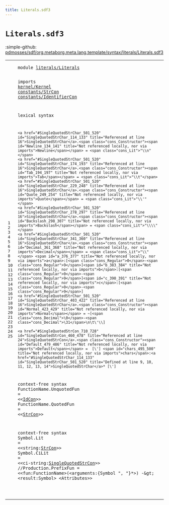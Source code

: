 ```yaml
---
title: Literals.sdf3
---
```


# `Literals.sdf3`

:simple-github: [pdmosses/sdf/org.metaborg.meta.lang.template/syntax/literals/Literals.sdf3]

[pdmosses/sdf/org.metaborg.meta.lang.template/syntax/literals/Literals.sdf3]: https://github.com/pdmosses/sdf/blob/master/org.metaborg.meta.lang.template/syntax/literals/Literals.sdf3 "The source file on GitHub"

<div class="sdf3"><table class="highlighttable"><tbody><tr><td class="linenos"><div class="linenodiv"><pre><span></span>1
2
3
4
5
6
7
8
9
10
11
12
13
14
15
16
17
18
19
20
21
22
23
24
25
</pre></div></td>
<td class="code"><pre><code><span class="keyword">module</span> <a href="../../sdf2-core/Sdf2-Syntax.sdf3#literals/Literals_254_271" id="literals/Literals_7_24" title="Referenced at ../../sdf2-core/Sdf2-Syntax.sdf3 line 12">literals/Literals</a>
 
<span class="keyword">imports</span> <a href="../../kernel/Kernel.sdf3#kernel/Kernel_7_20" id="kernel/Kernel_35_48" title="Defined at ../../kernel/Kernel.sdf3 line 1">kernel/Kernel</a> 
 <a href="../../constants/StrCon.sdf3#constants/StrCon_7_23" id="constants/StrCon_51_67" title="Defined at ../../constants/StrCon.sdf3 line 1">constants/StrCon</a>
 <a href="../../constants/IdentifierCon.sdf3#constants/IdentifierCon_7_30" id="constants/IdentifierCon_69_92" title="Defined at ../../constants/IdentifierCon.sdf3 line 1">constants/IdentifierCon</a>

<span class="keyword">lexical syntax</span>

    <a href="#SingleQuotedStrChar_501_520" id="SingleQuotedStrChar_114_133" title="Referenced at line 16">SingleQuotedStrChar</a>.<span class="cons_Constructor"><span id="Newline_134_141" title="Not referenced locally, nor via imports">Newline</span></span> = <span class="cons_Lit">"\\n"</span>                    
    <a href="#SingleQuotedStrChar_501_520" id="SingleQuotedStrChar_174_193" title="Referenced at line 16">SingleQuotedStrChar</a>.<span class="cons_Constructor"><span id="Tab_194_197" title="Not referenced locally, nor via imports">Tab</span></span> = <span class="cons_Lit">"\\t"</span>                   
    <a href="#SingleQuotedStrChar_501_520" id="SingleQuotedStrChar_229_248" title="Referenced at line 16">SingleQuotedStrChar</a>.<span class="cons_Constructor"><span id="Quote_249_254" title="Not referenced locally, nor via imports">Quote</span></span> = <span class="cons_Lit">"\\'"</span>           
    <a href="#SingleQuotedStrChar_501_520" id="SingleQuotedStrChar_278_297" title="Referenced at line 16">SingleQuotedStrChar</a>.<span class="cons_Constructor"><span id="Backslash_298_307" title="Not referenced locally, nor via imports">Backslash</span></span> = <span class="cons_Lit">"\\\\"</span>                    
    <a href="#SingleQuotedStrChar_501_520" id="SingleQuotedStrChar_341_360" title="Referenced at line 16">SingleQuotedStrChar</a>.<span class="cons_Constructor"><span id="Decimal_361_368" title="Not referenced locally, nor via imports">Decimal</span></span> = <span class="cons_Lit">"\\"</span> <span id="a_376_377" title="Not referenced locally, nor via imports">a</span>:[<span class="cons_Regular">0</span>-<span class="cons_Regular">9</span>]<span id="b_383_384" title="Not referenced locally, nor via imports">b</span>:[<span class="cons_Regular">0</span>-<span class="cons_Regular">9</span>]<span id="c_390_391" title="Not referenced locally, nor via imports">c</span>:[<span class="cons_Regular">0</span>-<span class="cons_Regular">9</span>] 
    <a href="#SingleQuotedStrChar_501_520" id="SingleQuotedStrChar_403_422" title="Referenced at line 16">SingleQuotedStrChar</a>.<span class="cons_Constructor"><span id="Normal_423_429" title="Not referenced locally, nor via imports">Normal</span></span> = ~[<span class="cons_Decimal">\0</span>-<span class="cons_Decimal">\31</span>\n\t\'\\] 
    
    <a href="#SingleQuotedStrCon_710_728" id="SingleQuotedStrCon_460_478" title="Referenced at line 24">SingleQuotedStrCon</a>.<span class="cons_Constructor"><span id="Default_479_486" title="Not referenced locally, nor via imports">Default</span></span> =  [\'] <span id="chars_495_500" title="Not referenced locally, nor via imports">chars</span>:<a href="#SingleQuotedStrChar_114_133" id="SingleQuotedStrChar_501_520" title="Defined at line 9, 10, 11, 12, 13, 14">SingleQuotedStrChar</a>* [\'] 
    
<span class="keyword">context-free syntax</span>
        <span id="FunctionName_554_566" title="Not referenced locally, nor via imports">FunctionName</span>.<span class="cons_Constructor"><span id="UnquotedFun_567_578" title="Not referenced locally, nor via imports">UnquotedFun</span></span> = &lt;&lt;<a href="../../constants/IdentifierCon.sdf3#IdCon_114_119" id="IdCon_583_588" title="Defined at ../../constants/IdentifierCon.sdf3 line 6">IdCon</a>&gt;&gt;
        <span id="FunctionName_592_604" title="Not referenced locally, nor via imports">FunctionName</span>.<span class="cons_Constructor"><span id="QuotedFun_605_614" title="Not referenced locally, nor via imports">QuotedFun</span></span> = &lt;&lt;<a href="../../constants/StrCon.sdf3#StrCon_323_329" id="StrCon_619_625" title="Defined at ../../constants/StrCon.sdf3 line 12">StrCon</a>&gt;&gt;
        
<span class="keyword">context-free syntax</span>
        <span id="Symbol_651_657" title="Not referenced locally, nor via imports">Symbol</span>.<span class="cons_Constructor"><span id="Lit_658_661" title="Not referenced locally, nor via imports">Lit</span></span> = &lt;&lt;<span id="string_666_672" title="Not referenced locally, nor via imports">string</span>:<a href="../../constants/StrCon.sdf3#StrCon_323_329" id="StrCon_673_679" title="Defined at ../../constants/StrCon.sdf3 line 12">StrCon</a>&gt;&gt;
        <span id="Symbol_683_689" title="Not referenced locally, nor via imports">Symbol</span>.<span class="cons_Constructor"><span id="CiLit_690_695" title="Not referenced locally, nor via imports">CiLit</span></span> = &lt;&lt;<span id="ci-string_700_709" title="Not referenced locally, nor via imports">ci-string</span>:<a href="#SingleQuotedStrCon_460_478" id="SingleQuotedStrCon_710_728" title="Defined at line 16">SingleQuotedStrCon</a>&gt;&gt;
        <span class="layout">//Production.PrefixFun = &lt;&lt;fun:FunctionName&gt;(&lt;arguments:{Symbol ", "}*&gt;) -\&gt; &lt;result:Symbol&gt; &lt;Attributes&gt;&gt;</span>

</code></pre></td></tr></tbody></table></div>